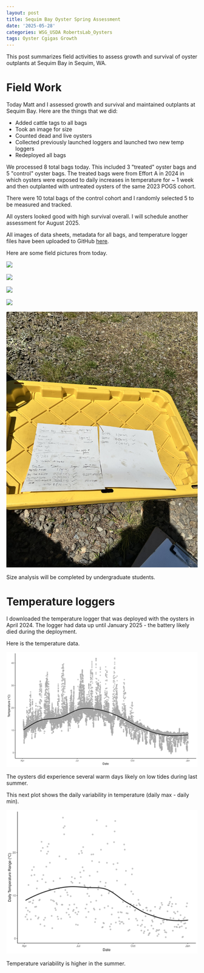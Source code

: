 ```yaml
---
layout: post
title: Sequim Bay Oyster Spring Assessment 
date: '2025-05-28'
categories: WSG_USDA RobertsLab_Oysters
tags: Oyster Cgigas Growth
---
```


This post summarizes field activities to assess growth and survival of oyster outplants at Sequim Bay in Sequim, WA.  

# Field Work 

Today Matt and I assessed growth and survival and maintained outplants at Sequim Bay. Here are the things that we did:  

- Added cattle tags to all bags
- Took an image for size 
- Counted dead and live oysters 
- Collected previously launched loggers and launched two new temp loggers 
- Redeployed all bags 

We processed 8 total bags today. This included 3 "treated" oyster bags and 5 "control" oyster bags. The treated bags were from Effort A in 2024 in which oysters were exposed to daily increases in temperature for ~ 1 week and then outplanted with untreated oysters of the same 2023 POGS cohort. 

There were 10 total bags of the control cohort and I randomly selected 5 to be measured and tracked. 

All oysters looked good with high survival overall. I will schedule another assessment for August 2025.  

All images of data sheets, metadata for all bags, and temperature logger files have been uploaded to GitHub [here](https://github.com/RobertsLab/project-gigas-conditioning/tree/main/data/outplanting/Sequim).  

Here are some field pictures from today.  

![](https://github.com/AHuffmyer/ASH_Putnam_Lab_Notebook/blob/master/images/NotebookImages/oysters/wsg_usda/20250528/pic1.jpeg?raw=true) 

![](https://github.com/AHuffmyer/ASH_Putnam_Lab_Notebook/blob/master/images/NotebookImages/oysters/wsg_usda/20250528/pic2.jpeg?raw=true)

![](https://github.com/AHuffmyer/ASH_Putnam_Lab_Notebook/blob/master/images/NotebookImages/oysters/wsg_usda/20250528/pic3.jpeg?raw=true)

![](https://github.com/AHuffmyer/ASH_Putnam_Lab_Notebook/blob/master/images/NotebookImages/oysters/wsg_usda/20250528/pic4.jpeg?raw=true)

![](https://github.com/AHuffmyer/ASH_Putnam_Lab_Notebook/blob/master/images/NotebookImages/oysters/wsg_usda/20250528/pic5.jpeg?raw=true)

Size analysis will be completed by undergraduate students.  

# Temperature loggers 

I downloaded the temperature logger that was deployed with the oysters in April 2024. The logger had data up until January 2025 - the battery likely died during the deployment.  

Here is the temperature data.  

![](https://github.com/AHuffmyer/ASH_Putnam_Lab_Notebook/blob/master/images/NotebookImages/oysters/wsg_usda/20250528/sequim-loggers.png?raw=true)  

The oysters did experience several warm days likely on low tides during last summer.  

This next plot shows the daily variability in temperature (daily max - daily min).  

![](https://github.com/AHuffmyer/ASH_Putnam_Lab_Notebook/blob/master/images/NotebookImages/oysters/wsg_usda/20250528/sequim-loggers_daily-range.png?raw=true)

Temperature variability is higher in the summer.  